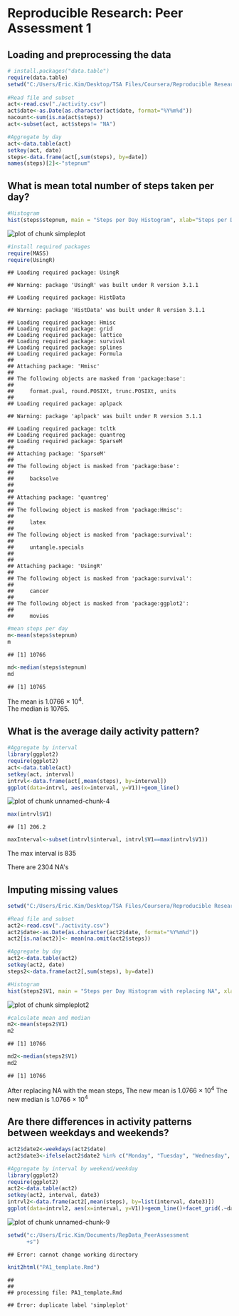 # Reproducible Research: Peer Assessment 1


## Loading and preprocessing the data

```r
# install.packages("data.table")
require(data.table)
setwd("C:/Users/Eric.Kim/Desktop/TSA Files/Coursera/Reproducible Research")
 
#Read file and subset
act<-read.csv("./activity.csv")
act$date<-as.Date(as.character(act$date, format="%Y%m%d"))
nacount<-sum(is.na(act$steps))
act<-subset(act, act$steps!= "NA")

#Aggregate by day
act<-data.table(act)
setkey(act, date)
steps<-data.frame(act[,sum(steps), by=date])
names(steps)[2]<-"stepnum"
```
## What is mean total number of steps taken per day?

```r
#Histogram
hist(steps$stepnum, main = "Steps per Day Histogram", xlab="Steps per Day")
```

![plot of chunk simpleplot](figure/simpleplot.png) 


```r
#install required packages
require(MASS)
require(UsingR)
```

```
## Loading required package: UsingR
```

```
## Warning: package 'UsingR' was built under R version 3.1.1
```

```
## Loading required package: HistData
```

```
## Warning: package 'HistData' was built under R version 3.1.1
```

```
## Loading required package: Hmisc
## Loading required package: grid
## Loading required package: lattice
## Loading required package: survival
## Loading required package: splines
## Loading required package: Formula
## 
## Attaching package: 'Hmisc'
## 
## The following objects are masked from 'package:base':
## 
##     format.pval, round.POSIXt, trunc.POSIXt, units
## 
## Loading required package: aplpack
```

```
## Warning: package 'aplpack' was built under R version 3.1.1
```

```
## Loading required package: tcltk
## Loading required package: quantreg
## Loading required package: SparseM
## 
## Attaching package: 'SparseM'
## 
## The following object is masked from 'package:base':
## 
##     backsolve
## 
## 
## Attaching package: 'quantreg'
## 
## The following object is masked from 'package:Hmisc':
## 
##     latex
## 
## The following object is masked from 'package:survival':
## 
##     untangle.specials
## 
## 
## Attaching package: 'UsingR'
## 
## The following object is masked from 'package:survival':
## 
##     cancer
## 
## The following object is masked from 'package:ggplot2':
## 
##     movies
```


```r
#mean steps per day
m<-mean(steps$stepnum)
m
```

```
## [1] 10766
```

```r
md<-median(steps$stepnum)
md
```

```
## [1] 10765
```


The mean is 1.0766 &times; 10<sup>4</sup>.  
The median is 10765.  

## What is the average daily activity pattern?

```r
#Aggregate by interval
library(ggplot2)
require(ggplot2)
act<-data.table(act)
setkey(act, interval)
intrvl<-data.frame(act[,mean(steps), by=interval])
ggplot(data=intrvl, aes(x=interval, y=V1))+geom_line()
```

![plot of chunk unnamed-chunk-4](figure/unnamed-chunk-4.png) 


```r
max(intrvl$V1)
```

```
## [1] 206.2
```

```r
maxInterval<-subset(intrvl$interval, intrvl$V1==max(intrvl$V1))
```

The max interval is 835

There are 2304 NA's

## Imputing missing values

```r
setwd("C:/Users/Eric.Kim/Desktop/TSA Files/Coursera/Reproducible Research")

#Read file and subset
act2<-read.csv("./activity.csv")
act2$date<-as.Date(as.character(act2$date, format="%Y%m%d"))
act2[is.na(act2)]<- mean(na.omit(act2$steps))

#Aggregate by day
act2<-data.table(act2)
setkey(act2, date)
steps2<-data.frame(act2[,sum(steps), by=date])
```


```r
#Histogram
hist(steps2$V1, main = "Steps per Day Histogram with replacing NA", xlab="Steps per Day")
```

![plot of chunk simpleplot2](figure/simpleplot2.png) 


```r
#calculate mean and median
m2<-mean(steps2$V1)
m2
```

```
## [1] 10766
```

```r
md2<-median(steps2$V1)
md2
```

```
## [1] 10766
```

After replacing NA with the mean steps, 
The new mean is 1.0766 &times; 10<sup>4</sup>
The new median is 1.0766 &times; 10<sup>4</sup>

## Are there differences in activity patterns between weekdays and weekends?

```r
act2$date2<-weekdays(act2$date)
act2$date3<-ifelse(act2$date2 %in% c("Monday", "Tuesday", "Wednesday", "Thursdsay", "Friday"), "Weekday", "Weekend")
```


```r
#Aggregate by interval by weekend/weekday
library(ggplot2)
require(ggplot2)
act2<-data.table(act2)
setkey(act2, interval, date3)
intrvl2<-data.frame(act2[,mean(steps), by=list(interval, date3)])
ggplot(data=intrvl2, aes(x=interval, y=V1))+geom_line()+facet_grid(.~date3)
```

![plot of chunk unnamed-chunk-9](figure/unnamed-chunk-9.png) 


```r
setwd("c:/Users/Eric.Kim/Documents/RepData_PeerAssessment
      +s")
```

```
## Error: cannot change working directory
```

```r
knit2html("PA1_template.Rmd")
```

```
## 
## 
## processing file: PA1_template.Rmd
```

```
## Error: duplicate label 'simpleplot'
```
